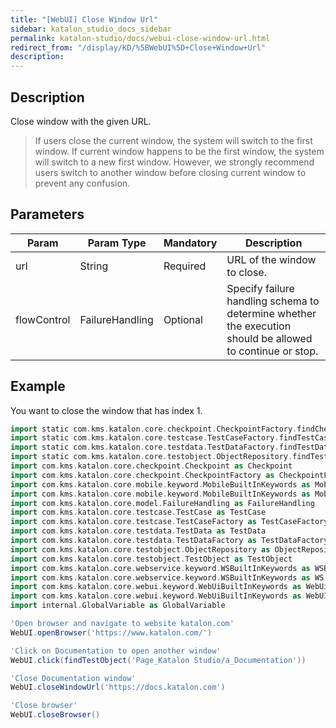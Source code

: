 ```yaml
---
title: "[WebUI] Close Window Url" 
sidebar: katalon_studio_docs_sidebar
permalink: katalon-studio/docs/webui-close-window-url.html 
redirect_from: "/display/KD/%5BWebUI%5D+Close+Window+Url" 
description: 
---
```

Description  
-------------

Close window with the given URL.

> If users close the current window, the system will switch to the first window. If current window happens to be the first window, the system will switch to a new first window. However, we strongly recommend users switch to another window before closing current window to prevent any confusion.

Parameters  
------------

<table><thead><tr><th>Param</th><th>Param Type</th><th>Mandatory</th><th>Description</th></tr></thead><tbody><tr><td><span>url</span></td><td><span>String</span></td><td><span>Required</span></td><td><span>URL of the window to close.</span></td></tr><tr><td><span>flowControl</span></td><td><span>FailureHandling</span></td><td><span>Optional</span></td><td>Specify <a>failure handling</a> <span>schema to determine whether the execution should be allowed to continue or stop.</span></td></tr></tbody></table>

Example 
--------

You want to close the window that has index 1.

```groovy
import static com.kms.katalon.core.checkpoint.CheckpointFactory.findCheckpoint
import static com.kms.katalon.core.testcase.TestCaseFactory.findTestCase
import static com.kms.katalon.core.testdata.TestDataFactory.findTestData
import static com.kms.katalon.core.testobject.ObjectRepository.findTestObject
import com.kms.katalon.core.checkpoint.Checkpoint as Checkpoint
import com.kms.katalon.core.checkpoint.CheckpointFactory as CheckpointFactory
import com.kms.katalon.core.mobile.keyword.MobileBuiltInKeywords as MobileBuiltInKeywords
import com.kms.katalon.core.mobile.keyword.MobileBuiltInKeywords as Mobile
import com.kms.katalon.core.model.FailureHandling as FailureHandling
import com.kms.katalon.core.testcase.TestCase as TestCase
import com.kms.katalon.core.testcase.TestCaseFactory as TestCaseFactory
import com.kms.katalon.core.testdata.TestData as TestData
import com.kms.katalon.core.testdata.TestDataFactory as TestDataFactory
import com.kms.katalon.core.testobject.ObjectRepository as ObjectRepository
import com.kms.katalon.core.testobject.TestObject as TestObject
import com.kms.katalon.core.webservice.keyword.WSBuiltInKeywords as WSBuiltInKeywords
import com.kms.katalon.core.webservice.keyword.WSBuiltInKeywords as WS
import com.kms.katalon.core.webui.keyword.WebUiBuiltInKeywords as WebUiBuiltInKeywords
import com.kms.katalon.core.webui.keyword.WebUiBuiltInKeywords as WebUI
import internal.GlobalVariable as GlobalVariable

'Open browser and navigate to website katalon.com'
WebUI.openBrowser('https://www.katalon.com/')

'Click on Documentation to open another window'
WebUI.click(findTestObject('Page_Katalon Studio/a_Documentation'))

'Close Documentation window'
WebUI.closeWindowUrl('https://docs.katalon.com')

'Close browser'
WebUI.closeBrowser()
```